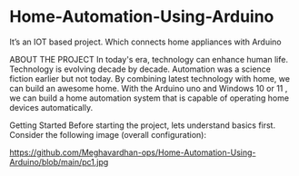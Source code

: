 # Home-Automation-Using-Arduino
It’s an IOT based project. Which connects home appliances with Arduino

ABOUT THE PROJECT
In today's era, technology can enhance human life. Technology is evolving decade by decade. Automation was a science fiction earlier but not today. By combining latest technology with home, we can build an awesome home. With the Arduino uno and Windows 10 or 11 , we can build a home automation system that is capable of operating home devices automatically. 

Getting Started
Before starting the project, lets understand basics first. Consider the following image (overall configuration): 

https://github.com/Meghavardhan-ops/Home-Automation-Using-Arduino/blob/main/pc1.jpg
